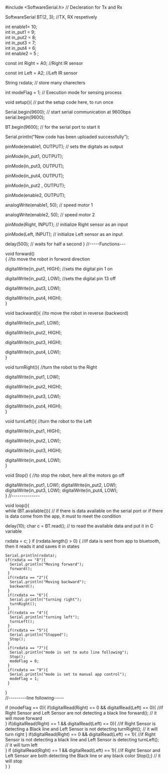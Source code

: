 #include <SoftwareSerial.h> // Decleration for Tx and Rx

SoftwareSerial BT(2, 3); //TX, RX respetively          

           
int enable1= 10;                
int in_put1 = 9;                    
int  in_put2 = 8;                    
int in_put3 = 7;                    
int in_put4 = 6;                    
int enable2 = 5 ;   
                 
const int Right = A0;    //Right IR sensor  
            
const int Left = A2;     //Left IR sensor         
 
String rxdata; // store many charecters
 
int modeFlag = 1; // Execution mode for sensing process

void setup(){ // put the setup code here, to run once
                             
Serial.begin(9600);  // start serial communication at 9600bps serial.begin(9600);
                    
BT.begin(9600);      // for the serial port to start it

Serial.println("New code has been uploaded successfully");

pinMode(enable1, OUTPUT); // sets the digitals as output

pinMode(in_put1, OUTPUT);

pinMode(in_put3, OUTPUT);

pinMode(in_put4, OUTPUT); 

pinMode(in_put2 , OUTPUT);

pinMode(enable2, OUTPUT);

analogWrite(enable1, 50);   // speed motor 1 

analogWrite(enable2, 50);   // speed motor 2

pinMode(Right, INPUT);  // initialize Right sensor as an input

pinMode(Left, INPUT);   // initialize Left sensor as an input

delay(500); // waits for half a second
}
//-----Functions---

void forward()                
{           //to move the robot in forword direction 

digitalWrite(in_put1, HIGH); //sets the digital pin 1 on

digitalWrite(in_put2, LOW);  //sets the digital pin 13 off

digitalWrite(in_put3, LOW);  

digitalWrite(in_put4, HIGH);  
}
 
void backward(){        //to move the robot in reverse (backword)  

digitalWrite(in_put1, LOW);  

digitalWrite(in_put2, HIGH);  

digitalWrite(in_put3, HIGH);

digitalWrite(in_put4, LOW);  
}
 
void turnRight(){      //turn the robot to the Right      

digitalWrite(in_put1, LOW); 

digitalWrite(in_put2, HIGH);

digitalWrite(in_put3, LOW);  

digitalWrite(in_put4, HIGH);  
}
 
void turnLeft(){     //turn the robot to the Left  

digitalWrite(in_put1, HIGH);

digitalWrite(in_put2, LOW);  

digitalWrite(in_put3, HIGH);  

digitalWrite(in_put4, LOW);  
}
 
void Stop()
{            //to stop the robot, here all the motors go off    
             
digitalWrite(in_put1, LOW);
digitalWrite(in_put2, LOW);  
digitalWrite(in_put3, LOW);
digitalWrite(in_put4, LOW);  
}
//--------------
 
void loop(){  
while (BT.available()){   //  if there is data available on the serial port or if there is data come from the app, it must to meet the condition

  delay(10);
  char c = BT.read();     // to read the available data and put it in C variable
  
  rxdata = c;
  }
  if (rxdata.length() > 0) {  //if data is sent from app to bluetooth, then it reads it and saves it in states
  
    Serial.println(rxdata);  
    if(rxdata == "8"){
      Serial.println("Moving forward");
      forward();
     }
     if(rxdata == "2"){
      Serial.println("Moving backward");
      backward();
     }
     if(rxdata == "6"){
      Serial.println("turning right");
      turnRight();
     }
     if(rxdata == "4"){
      Serial.println("turning left");
      turnLeft();
     }
     if(rxdata == "5"){
      Serial.println("Stopped");
      Stop();
     }
     if(rxdata == "7"){
      Serial.println("mode is set to auto line following");
      Stop();
      modeFlag = 0;
     }  
     if(rxdata == "9"){
      Serial.println("mode is set to manual app control");
      modeFlag = 1;
     }
  }        
//---------line following-----  

if (modeFlag == 0){
  if(digitalRead(Right) == 0 && digitalRead(Left) == 0){    //if Right Sensor and Left Sensor are not detecting a black line
    forward();  // it will move forward                                                  
  }
  if(digitalRead(Right) == 1 && digitalRead(Left) == 0){    //if Right Sensor is detecting a Black line and Left Sensor is not detecting
    turnRight(); // it will turn right
  }
  if(digitalRead(Right) == 0 && digitalRead(Left) == 1){    //if Right Sensor is not detecting a black line and Left Sensor is detecting 
    turnLeft();  // it will turn left                                         
    }
  if (digitalRead(Right) == 1 && digitalRead(Left) == 1){   //if Right Sensor and Left Sensor are both detecting the Black line or any black color
    Stop();}     // it will stop        
  }
}
